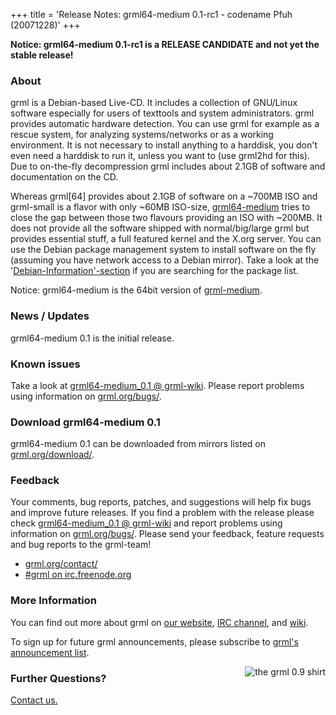 +++
title = 'Release Notes: grml64-medium 0.1-rc1 - codename Pfuh (20071228)'
+++

<p><strong>Notice: grml64-medium 0.1-rc1 is a RELEASE CANDIDATE and not
yet the stable release!</strong></p>

<h3>About</h3>

<p>grml is a Debian-based Live-CD. It includes a collection of GNU/Linux
software especially for users of texttools and system administrators.
grml provides automatic hardware detection. You can use grml for example
as a rescue system, for analyzing systems/networks or as a working
environment. It is not necessary to install anything to a harddisk, you
don't even need a harddisk to run it, unless you want to (use grml2hd
for this). Due to on-the-fly decompression grml includes about 2.1GB
of software and documentation on the CD.</p>

<p>Whereas grml[64] provides about 2.1GB of software on a ~700MB ISO and
grml-small is a flavor with only ~60MB ISO-size, <a
href="/faq/#whatismedium64">grml64-medium</a> tries to close the gap
between those two flavours providing an ISO with ~200MB.  It does not
provide all the software shipped with normal/big/large grml but provides
essential stuff, a full featured kernel and the X.org server.  You can
use the Debian package management system to install software on the fly
(assuming you have network access to a Debian mirror). Take a look at
the '<a href="/files/">Debian-Information'-section</a> if you are
searching for the package list.</p>

<p>Notice: grml64-medium is the 64bit version of <a
href="/faq/#whatismedium">grml-medium</a>.</p>

<h3>News / Updates</h3>

<p>grml64-medium 0.1 is the initial release.</p>

<h3>Known issues</h3>

<p>Take a look at <a
href="https://github.com/grml/grml/wiki/grml64-medium_0.1">grml64-medium_0.1
@ grml-wiki</a>.  Please report problems using information on
<a href="/bugs/">grml.org/bugs/</a>.</p>

<h3>Download grml64-medium 0.1</h3>

<p>grml64-medium 0.1 can be downloaded from mirrors listed on <a
href="/download/">grml.org/download/</a>.</p>

<h3>Feedback</h3>

<p>Your comments, bug reports, patches, and suggestions will
help fix bugs and improve future releases. If you find a
problem with the release please check <a
href="https://github.com/grml/grml/wiki/grml64-medium_0.1">grml64-medium_0.1
@ grml-wiki</a> and report problems using information on <a
href="/bugs/">grml.org/bugs/</a>. Please send your feedback,
feature requests and bug reports to the grml-team!</p>

<ul>
<li><a href="/contact/">grml.org/contact/</a>
<li><a href="/irc/">#grml on irc.freenode.org</a>
</ul>

<h3>More Information</h3>

<p>You can find out more about grml on <a href="/">our website</a>, <a
href="/irc/">IRC channel</a>, and <a href="http://wiki.grml.org/">wiki</a>.

<p>To sign up for future grml announcements, please subscribe to <a
href="http://lists.mur.at/mailman/listinfo/grml-announce"> grml's
announcement list</a>.</p>


<p><a
href="http://www.spreadshirt.net/shop.php?article_id=3966156&view_id=4#top"><img
align="right" style="margin-left: 20px; border: 0"
src="/img/grmlshirt_0.9.jpg" alt="the grml 0.9 shirt" /></a></p>

<h3>Further Questions?</h3>

<p><a href="http://grml.org/contact/">Contact us.</a></p>
